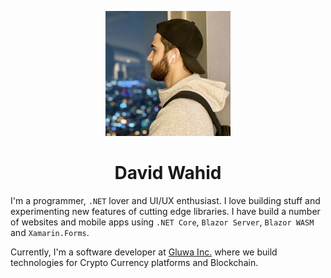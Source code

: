 <p align="center">
  <img src="https://github.com/wahid-d/codwiz.net/raw/dev/Aboutme/me.jpeg" width="200" height="auto"/>
</p>
<h1 align="center"> David Wahid </h1>

I'm a programmer, `.NET` lover and UI/UX enthusiast. I love building stuff and experimenting new features of cutting edge libraries. I have build a number of websites and mobile apps using `.NET Core`, `Blazor Server`, `Blazor WASM` and `Xamarin.Forms`.

Currently, I'm a software developer at [Gluwa Inc.](https://gluwa.com) where we build technologies for Crypto Currency platforms and Blockchain.
